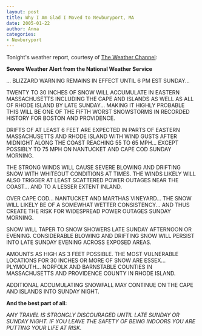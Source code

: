 ```yaml
---
layout: post
title: Why I Am Glad I Moved to Newburyport, MA
date: 2005-01-22
author: Anna
categories:
- Newburyport
---
```


<p>Tonight's weather report, courtesy of <a href="http://www.weather.com">The Weather Channel</a>:</p>
<p>
      <b>Severe Weather Alert from the National Weather Service</b>
    </p>
<p>... BLIZZARD WARNING REMAINS IN EFFECT UNTIL 6 PM EST SUNDAY...</p>
<p>TWENTY TO 30 INCHES OF SNOW WILL ACCUMULATE IN EASTERN MASSACHUSETTS INCLUDING THE CAPE AND ISLANDS AS WELL AS ALL OF RHODE ISLAND BY LATE SUNDAY... MAKING IT HIGHLY PROBABLE THIS WILL BE ONE OF THE FIFTH WORST SNOWSTORMS IN RECORDED HISTORY FOR BOSTON AND PROVIDENCE.</p>
<p>DRIFTS OF AT LEAST 6 FEET ARE EXPECTED IN PARTS OF EASTERN MASSACHUSETTS AND RHODE ISLAND WITH WIND GUSTS AFTER MIDNIGHT ALONG THE COAST REACHING 55 TO 65 MPH... EXCEPT POSSIBLY TO 75 MPH ON NANTUCKET AND CAPE COD SUNDAY MORNING.</p>
<p>THE STRONG WINDS WILL CAUSE SEVERE BLOWING AND DRIFTING SNOW WITH WHITEOUT CONDITIONS AT TIMES. THE WINDS LIKELY WILL ALSO TRIGGER AT LEAST SCATTERED POWER OUTAGES NEAR THE COAST... AND TO A LESSER EXTENT INLAND.</p>
<p>OVER CAPE COD... NANTUCKET AND MARTHAS VINEYARD... THE SNOW WILL LIKELY BE OF A SOMEWHAT WETTER CONSISTENCY... AND THUS CREATE THE RISK FOR WIDESPREAD POWER OUTAGES SUNDAY MORNING.</p>
<p>SNOW WILL TAPER TO SNOW SHOWERS LATE SUNDAY AFTERNOON OR EVENING. CONSIDERABLE BLOWING AND DRIFTING SNOW WILL PERSIST INTO LATE SUNDAY EVENING ACROSS EXPOSED AREAS.</p>
<p>AMOUNTS AS HIGH AS 3 FEET POSSIBLE. THE MOST VULNERABLE LOCATIONS FOR 30 INCHES OR MORE OF SNOW ARE ESSEX... PLYMOUTH... NORFOLK AND BARNSTABLE COUNTIES IN MASSACHUSETTS AND PROVIDENCE COUNTY IN RHODE ISLAND.</p>
<p>ADDITIONAL ACCUMULATING SNOWFALL MAY CONTINUE ON THE CAPE AND ISLANDS INTO SUNDAY NIGHT.</p>
<p>
      <b>And the best part of all:</b>
    </p>
<p>
      <i>ANY TRAVEL IS STRONGLY DISCOURAGED UNTIL LATE SUNDAY OR SUNDAY NIGHT. IF YOU LEAVE THE SAFETY OF BEING INDOORS YOU ARE PUTTING YOUR LIFE AT RISK.</i>
    </p>